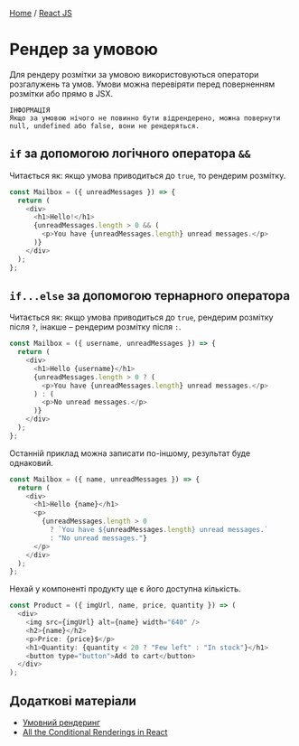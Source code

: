 [Home](../../README.md) / [React JS](../README_REACT.md)

# Рендер за умовою

Для рендеру розмітки за умовою використовуються оператори розгалужень та умов. Умови можна перевіряти перед поверненням розмітки або прямо в JSX.

```
ІНФОРМАЦІЯ
Якщо за умовою нічого не повинно бути відрендерено, можна повернути null, undefined або false, вони не рендеряться.
```

## `if` за допомогою логічного оператора `&&`

Читається як: якщо умова приводиться до `true`, то рендерим розмітку.

```JavaScript
const Mailbox = ({ unreadMessages }) => {
  return (
    <div>
      <h1>Hello!</h1>
      {unreadMessages.length > 0 && (
        <p>You have {unreadMessages.length} unread messages.</p>
      )}
    </div>
  );
};
```

## `if...else` за допомогою тернарного оператора

Читається як: якщо умова приводиться до `true`, рендерим розмітку після `?`, інакше – рендерим розмітку після `:`.

```JavaScript
const Mailbox = ({ username, unreadMessages }) => {
  return (
    <div>
      <h1>Hello {username}</h1>
      {unreadMessages.length > 0 ? (
        <p>You have {unreadMessages.length} unread messages.</p>
      ) : (
        <p>No unread messages.</p>
      )}
    </div>
  );
};
```

Останній приклад можна записати по-іншому, результат буде однаковий.

```JavaScript
const Mailbox = ({ name, unreadMessages }) => {
  return (
    <div>
      <h1>Hello {name}</h1>
      <p>
        {unreadMessages.length > 0
          ? `You have ${unreadMessages.length} unread messages.`
          : "No unread messages."}
      </p>
    </div>
  );
};
```

Нехай у компоненті продукту ще є його доступна кількість.

```JavaScript
const Product = ({ imgUrl, name, price, quantity }) => (
  <div>
    <img src={imgUrl} alt={name} width="640" />
    <h2>{name}</h2>
    <p>Price: {price}$</p>
    <h1>Quantity: {quantity < 20 ? "Few left" : "In stock"}</h1>
    <button type="button">Add to cart</button>
  </div>
);
```

## Додаткові матеріали

* [Умовний рендеринг](https://reactjs.org/docs/conditional-rendering.html)
* [All the Conditional Renderings in React](https://www.robinwieruch.de/conditional-rendering-react/)